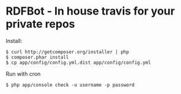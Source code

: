 RDFBot - In house travis for your private repos
===============================================

Install:

    $ curl http://getcomposer.org/installer | php
    $ composer.phar install
    $ cp app/config/config.yml.dist app/config/config.yml

Run with cron

    $ php app/console check -u username -p password
